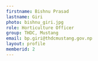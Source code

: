 ```yaml
---
firstname: Bishnu Prasad
lastname: Giri
photo: bishnu_giri.jpg
role: Horticulture Officer
group: THDC, Mustang
email: bp.giri@thdcmustang.gov.np
layout: profile
memberid: 2
---
```

